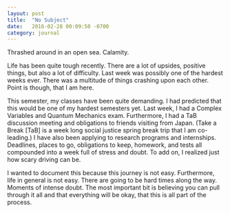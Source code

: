 ```yaml
---
layout: post
title:  "No Subject"
date:   2016-02-28 00:09:50 -0700
category: journal
---
```

Thrashed around in an open sea. Calamity. 

Life has been quite tough recently. There are a lot of upsides, positive things, but also a lot of difficulty. Last week was possibly one of the hardest weeks ever. There was a multitude of things crashing upon each other. Point is though, that I am here. 

This semester, my classes have been quite demanding. I had predicted that this would be one of my hardest semesters yet. Last week, I had a Complex Variables and Quantum Mechanics exam. Furthermore, I had a TaB discussion meeting and obligations to friends visiting from Japan. (Take a Break [TaB] is a week long social justice spring break trip that I am co-leading.) I have also been applying to research programs and internships. Deadlines, places to go, obligations to keep, homework, and tests all compounded into a week full of stress and doubt. To add on, I realized just how scary driving can be. 

I wanted to document this because this journey is not easy. Furthermore, life in general is not easy. There are going to be hard times along the way. Moments of intense doubt. The most important bit is believing you can pull through it all and that everything will be okay, that this is all part of the process. 